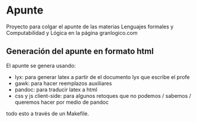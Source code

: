 # Apunte

Proyecto para colgar el apunte de las materias Lenguajes formales y Computabilidad y Lógica en la página granlogico.com

## Generación del apunte en formato html

El apunte se genera usando:

- lyx: para generar latex a partir de el documento lyx que escribe el profe
- gawk: para hacer reemplazos auxiliares
- pandoc: para traducir latex a html
- css y js client-side: para algunos retoques que no podemos / sabemos / queremos hacer por medio de pandoc

todo esto a través de un Makefile.
